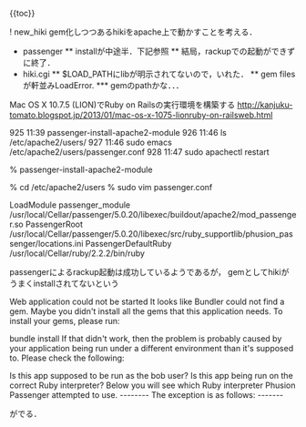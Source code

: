 {{toc}}! new_hikigem化しつつあるhikiをapache上で動かすことを考える．* passenger** installが中途半．下記参照** 結局，rackupでの起動ができずに終了．* hiki.cgi** $LOAD_PATHにlibが明示されてないので，いれた．** gem filesが軒並みLoadError.*** gemのpathかな．．．Mac OS X 10.7.5 (LION)でRuby on Railsの実行環境を構築するhttp://kanjuku-tomato.blogspot.jp/2013/01/mac-os-x-1075-lionruby-on-railsweb.html   925	11:39	passenger-install-apache2-module   926	11:46	ls /etc/apache2/users/   927	11:46	sudo emacs /etc/apache2/users/passenger.conf   928	11:47	sudo apachectl restart% passenger-install-apache2-module% cd /etc/apache2/users% sudo vim passenger.conf   LoadModule passenger_module /usr/local/Cellar/passenger/5.0.20/libexec/buildout/apache2/mod_passenger.so   <IfModule mod_passenger.c>     PassengerRoot /usr/local/Cellar/passenger/5.0.20/libexec/src/ruby_supportlib/phusion_passenger/locations.ini     PassengerDefaultRuby /usr/local/Cellar/ruby/2.2.2/bin/ruby   </IfModule>   passengerによるrackup起動は成功しているようであるが，gemとしてhikiがうまくinstallされてないというWeb application could not be startedIt looks like Bundler could not find a gem. Maybe you didn't install all the gems that this application needs. To install your gems, please run:bundle installIf that didn't work, then the problem is probably caused by your application being run under a different environment than it's supposed to. Please check the following:Is this app supposed to be run as the bob user?Is this app being run on the correct Ruby interpreter? Below you will see which Ruby interpreter Phusion Passenger attempted to use.-------- The exception is as follows: -------がでる．
